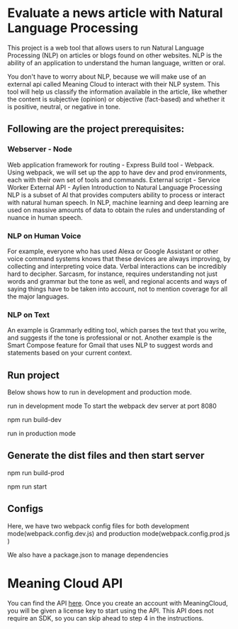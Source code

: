 # Evaluate a news article with Natural Language Processing

This project is a web tool that allows users to run Natural Language Processing (NLP) on articles or blogs found on other websites. NLP is the ability of an application to understand the human language, written or oral.

You don't have to worry about NLP, because we will make use of an external api called Meaning Cloud to interact with their NLP system. This tool will help us classify the information available in the article, like whether the content is subjective (opinion) or objective (fact-based) and whether it is positive, neutral, or negative in tone.

## Following are the project prerequisites:

### Webserver - Node
Web application framework for routing - Express
Build tool - Webpack. Using webpack, we will set up the app to have dev and prod environments, each with their own set of tools and commands.
External script - Service Worker
External API - Aylien
Introduction to Natural Language Processing
NLP is a subset of AI that provides computers ability to process or interact with natural human speech. In NLP, machine learning and deep learning are used on massive amounts of data to obtain the rules and understanding of nuance in human speech.

### NLP on Human Voice
For example, everyone who has used Alexa or Google Assistant or other voice command systems knows that these devices are always improving, by collecting and interpreting voice data. Verbal interactions can be incredibly hard to decipher. Sarcasm, for instance, requires understanding not just words and grammar but the tone as well, and regional accents and ways of saying things have to be taken into account, not to mention coverage for all the major languages.

### NLP on Text
An example is Grammarly editing tool, which parses the text that you write, and suggests if the tone is professional or not. Another example is the Smart Compose feature for Gmail that uses NLP to suggest words and statements based on your current context.

## Run project
Below shows how to run in development and production mode.

run in development mode
To start the webpack dev server at port 8080

 npm run build-dev

run in production mode
## Generate the dist files and then start server 

 npm run build-prod

 npm run start

## Configs
Here, we have two webpack config files for both development mode(webpack.config.dev.js) and production mode(webpack.config.prod.js )

We also have a package.json to manage dependencies

# Meaning Cloud API 
You can find the API [here](https://www.meaningcloud.com/developer/sentiment-analysis). Once you create an account with MeaningCloud, you will be given a license key to start using the API. This API does not require an SDK, so you can skip ahead to step 4 in the instructions.



